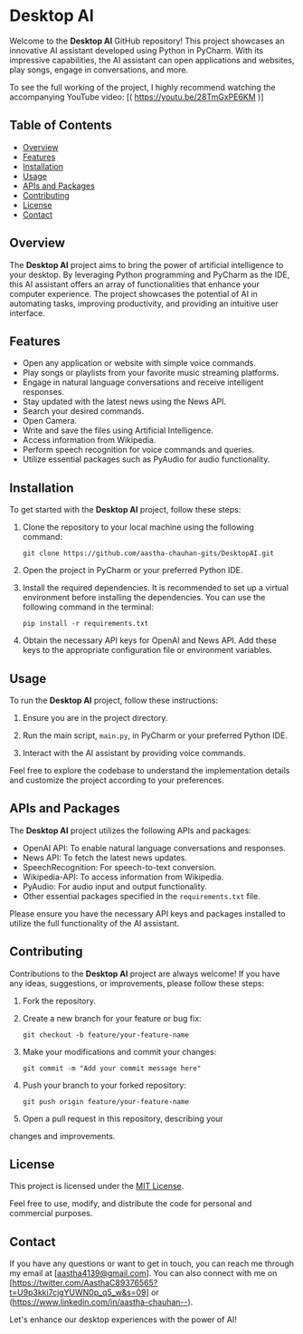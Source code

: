 # Desktop AI

Welcome to the **Desktop AI** GitHub repository! This project showcases an innovative AI assistant developed using Python in PyCharm. With its impressive capabilities, the AI assistant can open applications and websites, play songs, engage in conversations, and more.

To see the full working of the project, I highly recommend watching the accompanying YouTube video: [( https://youtu.be/28TmGxPE6KM )]

## Table of Contents
- [Overview](#overview)
- [Features](#features)
- [Installation](#installation)
- [Usage](#usage)
- [APIs and Packages](#apis-and-packages)
- [Contributing](#contributing)
- [License](#license)
- [Contact](#contact)

## Overview
The **Desktop AI** project aims to bring the power of artificial intelligence to your desktop. By leveraging Python programming and PyCharm as the IDE, this AI assistant offers an array of functionalities that enhance your computer experience. The project showcases the potential of AI in automating tasks, improving productivity, and providing an intuitive user interface.

## Features
- Open any application or website with simple voice commands.
- Play songs or playlists from your favorite music streaming platforms.
- Engage in natural language conversations and receive intelligent responses.
- Stay updated with the latest news using the News API.
- Search your desired commands.
- Open Camera.
- Write and save the files using Artificial Intelligence.
- Access information from Wikipedia.
- Perform speech recognition for voice commands and queries.
- Utilize essential packages such as PyAudio for audio functionality.

## Installation
To get started with the **Desktop AI** project, follow these steps:

1. Clone the repository to your local machine using the following command:
   ```
   git clone https://github.com/aastha-chauhan-gits/DesktopAI.git
   ```

2. Open the project in PyCharm or your preferred Python IDE.

3. Install the required dependencies. It is recommended to set up a virtual environment before installing the dependencies. You can use the following command in the terminal:
   ```
   pip install -r requirements.txt
   ```

4. Obtain the necessary API keys for OpenAI and News API. Add these keys to the appropriate configuration file or environment variables.

## Usage
To run the **Desktop AI** project, follow these instructions:

1. Ensure you are in the project directory.

2. Run the main script, `main.py`, in PyCharm or your preferred Python IDE.

3. Interact with the AI assistant by providing voice commands.

Feel free to explore the codebase to understand the implementation details and customize the project according to your preferences.

## APIs and Packages
The **Desktop AI** project utilizes the following APIs and packages:

- OpenAI API: To enable natural language conversations and responses.
- News API: To fetch the latest news updates.
- SpeechRecognition: For speech-to-text conversion.
- Wikipedia-API: To access information from Wikipedia.
- PyAudio: For audio input and output functionality.
- Other essential packages specified in the `requirements.txt` file.

Please ensure you have the necessary API keys and packages installed to utilize the full functionality of the AI assistant.

## Contributing
Contributions to the **Desktop AI** project are always welcome! If you have any ideas, suggestions, or improvements, please follow these steps:

1. Fork the repository.

2. Create a new branch for your feature or bug fix:
   ```
   git checkout -b feature/your-feature-name
   ```

3. Make your modifications and commit your changes:
   ```
   git commit -m "Add your commit message here"
   ```

4. Push your branch to your forked repository:
   ```
   git push origin feature/your-feature-name
   ```

5. Open a pull request in this repository, describing your

 changes and improvements.

## License
This project is licensed under the [MIT License](LICENSE).

Feel free to use, modify, and distribute the code for personal and commercial purposes.

## Contact
If you have any questions or want to get in touch, you can reach me through my email at [aastha4139@gmail.com]. You can also connect with me on [https://twitter.com/AasthaC89376565?t=U9p3kki7cjgYUWN0p_q5_w&s=09] or (https://www.linkedin.com/in/aastha-chauhan--).

Let's enhance our desktop experiences with the power of AI!
